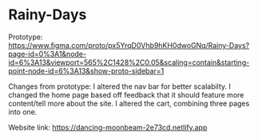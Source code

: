# Rainy-Days

Prototype:
https://www.figma.com/proto/px5YrqD0Vhb9hKH0dwoGNq/Rainy-Days?page-id=0%3A1&node-id=6%3A13&viewport=565%2C1428%2C0.05&scaling=contain&starting-point-node-id=6%3A13&show-proto-sidebar=1

Changes from prototype:
I altered the nav bar for better scalabilty.
I changed the home page based off feedback that it should feature more content/tell more about the site.
I altered the cart, combining three pages into one.

Website link: https://dancing-moonbeam-2e73cd.netlify.app
